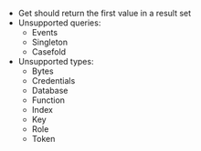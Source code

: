- Get should return the first value in a result set
- Unsupported queries:
  - Events
  - Singleton
  - Casefold
- Unsupported types:
  - Bytes
  - Credentials
  - Database
  - Function
  - Index
  - Key
  - Role
  - Token
